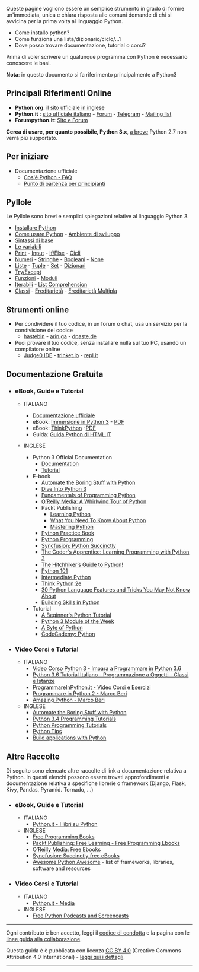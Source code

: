 Queste pagine vogliono essere un semplice strumento in grado di fornire un'immediata, unica e chiara risposta alle comuni domande di chi si avvicina per la prima volta al linguaggio Python.

* Come installo python?
* Come funziona una lista/dizionario/ciclo/...?
* Dove posso trovare documentazione, tutorial o corsi?

Prima di voler scrivere un qualunque programma con Python è necessario conoscere le basi.

**Nota**: in questo documento si fa riferimento principalmente a Python3


## Principali Riferimenti Online
* **Python.org**: [il sito ufficiale in inglese](https://docs.python.org)
* **Python.it** : [sito ufficiale italiano](http://www.python.it/) - [Forum](http://www.python.it/forum) - [Telegram](https://t.me/python_ita) - [Mailing list](http://www.python.it/comunita/mailing-list/)
* **Forumpython.it**: [Sito e Forum](http://forumpython.it)

**Cerca di usare, per quanto possibile, Python 3.x**, [a breve](https://pythonclock.org) Python 2.7 non verrà più supportato.

## Per iniziare

  * Documentazione ufficiale
     * [Cos'è Python - FAQ](http://python.it/doc/faq/)
     * [Punto di partenza per principianti](http://python.it/doc/newbie/)

## Pyllole

Le Pyllole sono brevi e semplici spiegazioni relative al linguaggio Python 3.

* [Installare Python](Pyllole/00_Install.md)
* [Come usare Python](Pyllole/01_Use_Python.md) - [Ambiente di sviluppo](Pyllole/05_Development_Environment.md)
* [Sintassi di base](Pyllole/11_Syntax.md)
* [Le variabili](Pyllole/21_Variables.md)
* [Print](Pyllole/23_Print.md) - [Input](Pyllole/25_Input.md) - [If/Else](Pyllole/27_If-Else.md) - [Cicli](Pyllole/29_Loops.md)
* [Numeri](Pyllole/41_Type_Number.md) - [Stringhe](Pyllole/42_Type_String.md) - [Booleani](Pyllole/43_Type_Boolean.md) - [None](Pyllole/44_Type_None.md)
* [Liste](Pyllole/53_Type_List.md) - [Tuple](Pyllole/55_Type_Tuple.md) - [Set](Pyllole/57_Type_Set.md) - [Dizionari](Pyllole/59_Type_Dictionary.md)
* [Try/Except](Pyllole/61_Try_Except.md)
* [Funzioni](Pyllole/63_Functions.md) - [Moduli](Pyllole/65_Modules.md)
* [Iterabili](Pyllole/71_Iterable.md) - [List Comprehension](Pyllole/75_List_Comprehension.md)
* [Classi](Pyllole/81_Classes.md) - [Ereditarietà](Pyllole/83_Inheritance.md) - [Ereditarietà Multipla](Pyllole/85_Inheritance_Multiple.md)


## Strumenti online

  * Per condividere il tuo codice, in un forum o chat, usa un servizio per la condivisione del codice
     * [hastebin](https://hastebin.com) - [arin.ga](https://arin.ga) - [dpaste.de](https://dpaste.de)
  * Puoi provare il tuo codice, senza installare nulla sul tuo PC, usando un compilatore online
     * [Judge0 IDE](https://ide.judge0.com) - [trinket.io](https://trinket.io) - [repl.it](https://repl.it/)

## Documentazione Gratuita

* ### eBook, Guide e Tutorial
  * ITALIANO
      * [Documentazione ufficiale](http://python.it/doc/)
      * eBook: [Immersione in Python 3](http://gpiancastelli.altervista.org/dip3-it/) - [PDF](http://gpiancastelli.altervista.org/dip3-it/d/diveintopython3-it-pdf-latest.zip)
      * eBook: [ThinkPython](https://github.com/AllenDowney/ThinkPythonItalian/) -[PDF](https://github.com/AllenDowney/ThinkPythonItalian/blob/master/thinkpython_italian.pdf)
      * Guida: [Guida Python di HTML.IT](http://www.html.it/guide/guida-python/)

  * INGLESE

      * Python 3 Official Documentation 
          * [Documentation](https://docs.python.org/3/download.html)
          * [Tutorial](https://docs.python.org/3/tutorial/index.html)
      * E-book
          * [Automate the Boring Stuff with Python](https://automatetheboringstuff.com/)
          * [Dive Into Python 3](http://getpython3.com/diveintopython3/)
          * [Fundamentals of Programming Python](http://python.cs.southern.edu/pythonbook/pythonbook.pdf)
          * [O’Reilly Media: A Whirlwind Tour of Python](http://www.oreilly.com/programming/free/files/a-whirlwind-tour-of-python.pdf)
          * Packt Publishing
              * [Learning Python](https://www.packtpub.com/packt/free-ebook/learning-python)
              * [What You Need To Know About Python](https://www.packtpub.com/packt/free-ebook/what-you-need-know-about-python)
              * [Mastering Python](https://www.packtpub.com/free-ebook/mastering-python)
          * [Python Practice Book](https://anandology.com/python-practice-book/index.html)
          * [Python Programming](https://upload.wikimedia.org/wikipedia/commons/9/91/Python_Programming.pdf)
          * [Syncfusion: Python Succinctly](https://www.syncfusion.com/ebooks/python)
          * [The Coder's Apprentice: Learning Programming with Python 3](http://www.spronck.net/pythonbook/)
          * [The Hitchhiker’s Guide to Python!](http://docs.python-guide.org/en/latest/)
          * [Python 101](https://leanpub.com/python_101)  
          * [Intermediate Python](https://leanpub.com/intermediatepython)
          * [Think Python 2e](http://greenteapress.com/wp/think-python-2e/)
          * [30 Python Language Features and Tricks You May Not Know About](http://sahandsaba.com/thirty-python-language-features-and-tricks-you-may-not-know.html)
          * [Building Skills in Python](http://www.itmaybeahack.com/book/python-2.6/latex/BuildingSkillsinPython.pdf)
      * Tutorial
        * [A Beginner's Python Tutorial](https://en.wikibooks.org/wiki/A_Beginner%27s_Python_Tutorial)
        * [Python 3 Module of the Week](https://pymotw.com)
        * [A Byte of Python](https://python.swaroopch.com/first_steps.html)
        * [CodeCademy: Python](https://www.codecademy.com/learn/python)

* ### Video Corsi e Tutorial
  * ITALIANO
      * [Video Corso Python 3 - Impara a Programmare in Python 3.6](https://www.youtube.com/playlist?list=PLHUQL6-_n9Zes1VLMgJbLa8IIOHT9x4Nu)
      * [Python 3.6 Tutorial Italiano - Programmazione a Oggetti - Classi e Istanze](https://www.youtube.com/watch?v=nmoJf-Ei4TA&list=PLHUQL6-_n9ZdD3JMKg4On4NFh8bBg3Ckn)
      * [ProgrammareInPython.it - Video Corsi e Esercizi](https://www.programmareinpython.it/programmare-in-python/)
      * [Programmare in Python 2 - Marco Beri](https://www.youtube.com/playlist?list=PLC4DEDAECF24B855D)
      * [Amazing Python - Marco Beri](https://www.youtube.com/watch?v=O0DLSD5o5VU&list=PLu-RPGHOxmPVN7WbrlmO6Vc2gb8djB3_n)
  * INGLESE
      * [Automate the Boring Stuff with Python](https://www.youtube.com/playlist?list=PL0-84-yl1fUnRuXGFe_F7qSH1LEnn9LkW)
      * [Python 3.4 Programming Tutorials](https://www.youtube.com/playlist?list=PL6gx4Cwl9DGAcbMi1sH6oAMk4JHw91mC_)
      * [Python Programming Tutorials](https://www.youtube.com/playlist?list=PLEA1FEF17E1E5C0DA)
      * [Python Tips](https://www.youtube.com/playlist?list=PLP8GkvaIxJP3ignHY_Dq7bFsvwzAcqZ1i)
      * [Build applications with Python](https://www.youtube.com/playlist?list=PL41psiCma00wwvtQyLFMFpzWxUYmSZwZy)


## Altre Raccolte
Di seguito sono elencate altre raccolte di link a documentazione relativa a Python.
In questi elenchi possono essere trovati approfondimenti e documentazione relativa a specifiche librerie o framework (Django, Flask, Kivy, Pandas, Pyramid. Tornado, ...)

* ### eBook, Guide e Tutorial
  * ITALIANO
      * [Python.it - I libri su Python](http://www.python.it/doc/libri/)
  * INGLESE
      * [Free Programming Books](https://github.com/EbookFoundation/free-programming-books/blob/master/free-podcasts-screencasts-en.md#python)
      * [Packt Publishing: Free Learning - Free Programming Ebooks](https://www.packtpub.com/packt/offers/free-learning)
      * [O’Reilly Media: Free Ebooks](http://www.oreilly.com/free/reports.html)
      * [Syncfusion: Succinctly free eBooks](https://www.syncfusion.com/ebooks)
      * [Awesome Python Awesome](https://github.com/vinta/awesome-python) - list of frameworks, libraries, software and resources

*  ### Video Corsi e Tutorial
   * ITALIANO
       * [Python.it - Media](http://python.it/doc/media/)
   * INGLESE
      * [Free Python Podcasts and Screencasts](https://github.com/EbookFoundation/free-programming-books/blob/master/free-podcasts-screencasts-en.md#python)

---

Ogni contributo è ben accetto, leggi il [codice di condotta](CODE_OF_CONDUCT.md) e la pagina con le [linee guida alla collaborazione](CONTRIBUTING.md).

Questa guida è è pubblicata con licenza [CC BY 4.0](https://creativecommons.org/licenses/by/4.0/) (Creative Commons Attribution 4.0 International)  - [leggi qui  i dettagli](https://github.com/pythonitalia/python-abc/blob/master/LICENSE).

---

